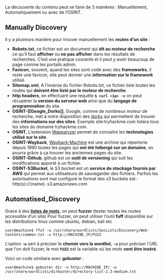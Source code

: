 
La découverte du contenu peut se faire de 3 manières : Manuellement, Automatiquement ou avec de l’OSINT.

## __Manually Discovery__

Il y a plusieurs manière pour trouver manuellement les **routes d’un site** :

- **Robots.txt**, ce fichier est un document qui **dit au moteur de recherche** ce qu’il faut **afficher** ou **ne pas afficher** dans les résultats de recherches. C’est une pratique courante et il peut y avoir beaucoup de page comme les portails admin.
- **Favicon**, souvent, quand les sites sont codé avec des **frameworks**, il reste une favicon, elle peut donner une **information sur le framework** utilisé.
- **Sitemap.xml**, A l’inverse du fichier Robots.txt, ce fichier liste toutes les routes qui **doivent être listé par le moteur de recherche**.
- **http headers**, en effectuant une requête **`$ curl <ip> -v`** on peut récupérer la **version du serveur web** ainsi que du **langage de programmation** du site.
- **OSINT-[[Google_Dorks]]**, Google, comme de nombreux moteur de recherche, met à notre disposition des [dorks](https://en.wikipedia.org/wiki/Google_hacking) qui permettent de trouver des **informations sur des sites**. Exemple site:tryhackme.com listera tous les sites du domaine tryhackme.com.
- **OSINT**, L’extension [Wappalyzer](https://www.wappalyzer.com/) permet de connaitre les **technologies utilisé sur le site**.
- **OSINT-Wayback**, [Wayback-Machine](https://archive.org/web/) est une archive qui répertorie depuis 1990 toutes les pages qui **ont été hébergé sur un domaine**, on pourra grâce à ça trouver les anciennes pages du site.
- **OSINT-Github**, github est un **outil de versioning** qui suit les modifications apporté à un fichier.
- **OSINT-S3Bucket**, le S3 bucket est un **service de stockage fournis par AWS** qui permet aux utilisateurs de sauvegarder des fichiers. Parfois les autorisations sont mal configuré le format des s3 buckets est : http(s)://{name}. s3.amazonaws.com


## __Automatised_Discovery__

Grace à des **[listes de mots](https://github.com/danielmiessler/SecLists)**, on peut **fuzzer** (tester toutes les routes accessible d’un site)
Pour fuzzer, on peut utiliser l’outil **fuff** disponible sur les distributions linux comme ubuntu, debian, kali etc

```shell
user@machine$ ffuf -w /usr/share/wordlists/SecLists/Discovery/Web-Content/common.txt -u http://MACHINE_IP/FUZZ
```

L'option **`-w`** sert à préciser le **chemin vers la wordlist**, **`-u`** pour préciser l'URL que l'on doit fuzzer, le mot **`FUZZ`** est la variable où les mots **vont être inséré**.


Voici un code similaire avec **gobuster** :

```shell
user@machine$ gobuster dir -u http://MACHINE_IP/ -w /usr/share/wordlists/dirbuster/directory-list-2.3-medium.txt
```
